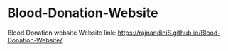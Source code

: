 # Blood-Donation-Website
Blood Donation website 
Website link: https://rajnandini8.github.io/Blood-Donation-Website/
